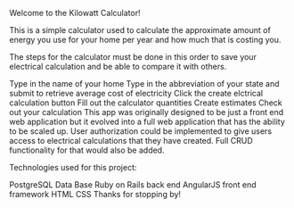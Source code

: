 Welcome to the Kilowatt Calculator!

This is a simple calculator used to calculate the approximate amount of energy you use for your home per year and how much that is costing you.

The steps for the calculator must be done in this order to save your electrical calculation and be able to compare it with others.

Type in the name of your home
Type in the abbreviation of your state and submit to retrieve average cost of electricity
Click the create elctrical calculation button
Fill out the calculator quantities
Create estimates
Check out your calculation
This app was originally designed to be just a front end web application but it evolved into a full web application that has the ability to be scaled up. User authorization could be implemented to give users access to electrical calculations that they have created. Full CRUD functionality for that would also be added.

Technologies used for this project:

PostgreSQL Data Base
Ruby on Rails back end
AngularJS front end framework
HTML
CSS
Thanks for stopping by!
